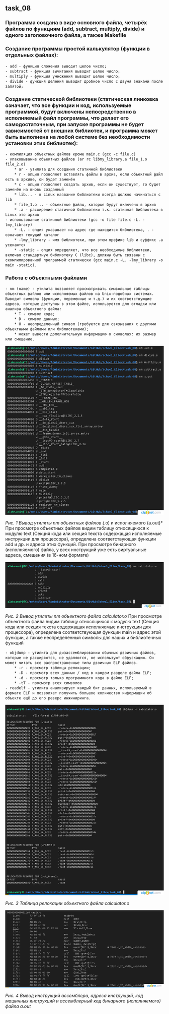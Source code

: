 ## task_08
### Программа создана в виде основного файла, четырёх файлов по функциям (add, subtract, multiply, divide) и одного заголовочного файла, а также Makefile

### Создание программы простой калькулятор (функции в отдельных файлах):
    - add - функция сложения выводит целое число;
    - subtract - функция вычитания выводит целое число;
    - multiply - функция умножения выводит целое число;
    - divide - функция деления выводит дробное число с двумя знаками после запятой;

### Создание статической библиотеки (статическая линковка означает, что все функции и код, используемые программой, будут включены непосредственно в исполняемый файл программы, что делает его самодостаточным, при запуске программы не будет зависимостей от внешних библиотек, и программа может быть выполнена на любой системе без необходимости установки этих библиотек):
    - компиляция объектных файлов кроме main.c (gcc -c file.c)
    - упаковывание объектных файлов (ar rc libmy_library.a file_1.o file_2.o)
        * ar - утилита для создания статичной библиотеки
        * r - опция позволяет вставлять файлы в архив, если объектный файл есть в архиве, он будет заменён
        * с - опция позволяет создать архив, если он существует, то будет заменён на вновь созданный
        * lib... - в Linux название библиотеки всегда должно начинаться с lib
        * file_1.o .. - объектные файлы, которые будут включены в архив
        * .a - расширение статичной библиотеки т.к. статичная библиотека в Linux это архив
    - использование статичной библиотеки (gcc -o file file.c -L. -lmy_library)
        * -L. - опция указывает на адрес где находится библиотека, . - означает текущий каталог 
        * -lmy_library - имя библиотеки, при этом префикс lib и суффикс .a усекаются
        * -static - опция определяет, что все необходимые библиотеки, включая стандартную библиотеку C (libc), должны быть связаны с скомпилированной программой статически (gcc main.c -L. -lmy_library -o main -static).

### Работа с объектными файлами
    - nm (name) - утилита позволяет просматривать символьные таблицы объектных файлов или исполняемых файлов на Unix-подобных системах. Выводит символы (функции, переменные и т.д.) и их соответствующие адреса, которые доступны в этом файле, используется для отладки или анализа объектного файла:
        * T - символ кода;
        * D - символ данных;
        * U - неопределенный символ (требуется для связывания с другими объектными файлами или библиотеками);
        * может вывести дополнительную информацию о символах: их размер или смещение.

![image_1](./image/image_1.png)

*Рис. 1 Вывод утилиты nm объектных файлов (*.o) и исполняемого (a.out)*
При просмотре объектных файлов видим таблицу относящиюся к модулю text (Секция кода или секция текста содержащая исполняемые инструкции для процессора), определена соответствующая функции add и др. и адреса этих функций.
При просмотре бинарного (исполняемого) файла, у всех инструкций уже есть виртуальные адреса, смещения (в 16-ном формате)

![image_2](./image/image_2.png)

*Рис. 2 Вывод утилиты nm объектного файла calculator.o*
При просмотре объектного файла видим таблицу относящиюся к модулю text (Секция кода или секция текста содержащая исполняемые инструкции для процессора), определена соответствующая функции main и адрес этой функции, а также неопределённый символы для наших и библиотечных функций

    - objdump - утилита для дизассемблировании обычных двоичных файлов, которые не расширяются, не удаляются, не используют обфускацию. Он может читать все распространенные типы двоичных ELF файлов.
        * -r - просмотр таблицы релокации;
        * -D - просмотр всех данных / код в каждом разделе файла ELF;
        * -d - просмотр только программного кода в файле ELF;
        * -tT - просмотр всех символов
    - readelf - утилита анализирует каждый бит данных, используемый в формате ELF и позволяет получить большое количество информации об объекте ещё до его реверс инжиниринга.

![image_3](./image/image_3.png)

*Рис. 3 Таблица релокации объектного файла calculator.o*

![image_4](./image/image_4.png)

*Рис. 4 Вывод инструкций ассемблера, адреса инструкций, код машинных инструкций и ассемблерный код бинарного (исполняемого) файла a.out*
